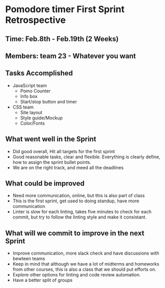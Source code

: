 # Pomodore timer First Sprint Retrospective

## Time: Feb.8th - Feb.19th (2 Weeks)
## Members: team 23 - Whatever you want

## Tasks Accomplished
  - JavaScript team
    - Pomo Counter
    - Info box
    - Start/stop button and timer
  - CSS team
    - Site layout
    - Style guide/Mockup
    - Color/Fonts


## What went well in the Sprint
  - Did good overall, Hit all targets for the first sprint
  - Good reasonable tasks, clear and flexible. Everything is clearly define, how to assign the sprint bullet points.
  - We are on the right track, and meed all the deadlines
## What could be improved
  - Need more communication, online, but this is also part of class
  - This is the first sprint, get used to doing standup, have more communication
  - Linter is slow for each linting, takes five minutes to check for each commit, but try to follow the linting style and make it consistant.


## What will we commit to improve in the next Sprint
  - Improve communication, more slack check and have discussions with bewteen teams
  - Keep in mind that although we have a lot of midterms and homeworks from other courses, this is also a class that we should put efforts on.
  - Explore other options for linting and code review automation.
  - Have a better split of groups 

